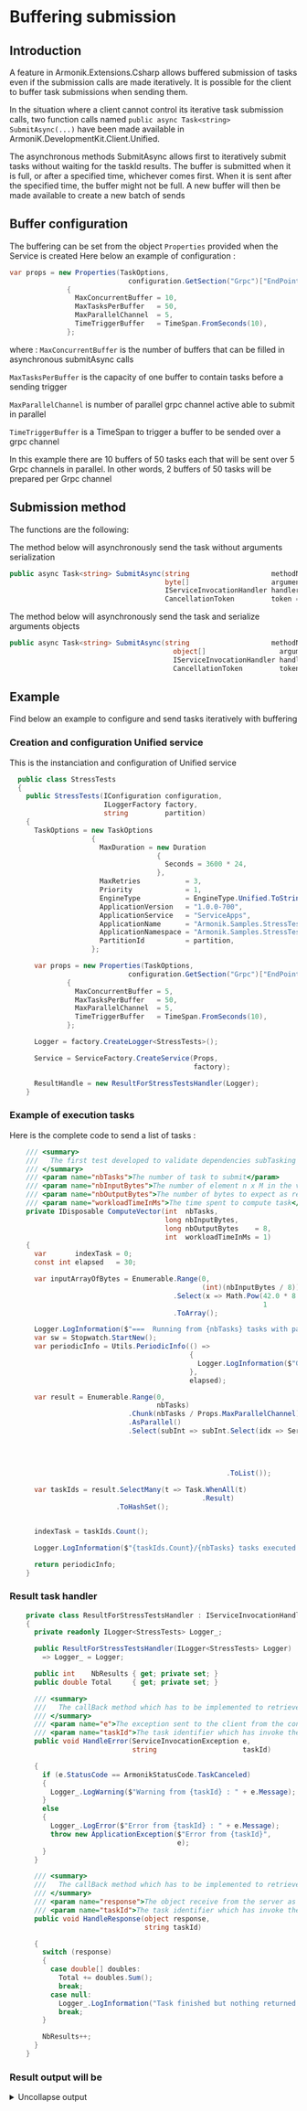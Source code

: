 <!-- @case-police-ignore Grpc -->

# Buffering submission

## Introduction

A feature in Armonik.Extensions.Csharp allows buffered submission of tasks even if the submission calls are made iteratively. It is possible for the client to buffer task submissions when sending them.

In the situation where a client cannot control its iterative task submission calls, two function calls named ```public async Task<string> SubmitAsync(...)``` have been made available in ArmoniK.DevelopmentKit.Client.Unified.

The asynchronous methods SubmitAsync allows first to iteratively submit tasks without waiting for the taskId results.
The buffer is submitted when it is full, or after a specified time, whichever comes first. When it is sent after the specified time, the buffer might not be full.
A new buffer will then be made available to create a new batch of sends

## Buffer configuration

The buffering can be set from the object `Properties` provided when the Service is created
Here below an example of configuration :

```csharp
var props = new Properties(TaskOptions,
                             configuration.GetSection("Grpc")["EndPoint"])
              {
                MaxConcurrentBuffer = 10,
                MaxTasksPerBuffer   = 50,
                MaxParallelChannel  = 5,
                TimeTriggerBuffer   = TimeSpan.FromSeconds(10),
              };
```

where :
`MaxConcurrentBuffer` is the number of buffers that can be filled in asynchronous submitAsync calls

`MaxTasksPerBuffer` is the capacity of one buffer to contain tasks before a sending trigger

`MaxParallelChannel` is number of parallel grpc channel active able to submit in parallel

`TimeTriggerBuffer` is a TimeSpan to trigger a buffer to be sended over a grpc channel

In this example there are 10 buffers of 50 tasks each that will be sent over 5 Grpc channels in parallel. In other words, 2 buffers of 50 tasks will be prepared per Grpc channel

## Submission method

The functions are the following:

The method below will asynchronously send the task without arguments serialization

```csharp
public async Task<string> SubmitAsync(string                    methodName,
                                      byte[]                    argument,
                                      IServiceInvocationHandler handler,
                                      CancellationToken         token = default)
```

The method below will asynchronously send the task and serialize arguments objects

```csharp
public async Task<string> SubmitAsync(string                    methodName,
                                        object[]                  argument,
                                        IServiceInvocationHandler handler,
                                        CancellationToken         token = default)
```

## Example

Find below an example to configure and send tasks iteratively with buffering

### Creation and configuration Unified service

This is the instanciation and configuration of Unified service

```csharp
  public class StressTests
  {
    public StressTests(IConfiguration configuration,
                       ILoggerFactory factory,
                       string         partition)
    {
      TaskOptions = new TaskOptions
                    {
                      MaxDuration = new Duration
                                    {
                                      Seconds = 3600 * 24,
                                    },
                      MaxRetries           = 3,
                      Priority             = 1,
                      EngineType           = EngineType.Unified.ToString(),
                      ApplicationVersion   = "1.0.0-700",
                      ApplicationService   = "ServiceApps",
                      ApplicationName      = "Armonik.Samples.StressTests.Worker",
                      ApplicationNamespace = "Armonik.Samples.StressTests.Worker",
                      PartitionId          = partition,
                    };

      var props = new Properties(TaskOptions,
                             configuration.GetSection("Grpc")["EndPoint"])
              {
                MaxConcurrentBuffer = 5,
                MaxTasksPerBuffer   = 50,
                MaxParallelChannel  = 5,
                TimeTriggerBuffer   = TimeSpan.FromSeconds(10),
              };

      Logger = factory.CreateLogger<StressTests>();

      Service = ServiceFactory.CreateService(Props,
                                             factory);

      ResultHandle = new ResultForStressTestsHandler(Logger);
    }
```

### Example of execution tasks

Here is the complete code to send a list of tasks :

```csharp
    /// <summary>
    ///   The first test developed to validate dependencies subTasking
    /// </summary>
    /// <param name="nbTasks">The number of task to submit</param>
    /// <param name="nbInputBytes">The number of element n x M in the vector</param>
    /// <param name="nbOutputBytes">The number of bytes to expect as result</param>
    /// <param name="workloadTimeInMs">The time spent to compute task</param>
    private IDisposable ComputeVector(int  nbTasks,
                                      long nbInputBytes,
                                      long nbOutputBytes    = 8,
                                      int  workloadTimeInMs = 1)
    {
      var       indexTask = 0;
      const int elapsed   = 30;

      var inputArrayOfBytes = Enumerable.Range(0,
                                               (int)(nbInputBytes / 8))
                                        .Select(x => Math.Pow(42.0 * 8 / nbInputBytes,
                                                              1        / 3.0))
                                        .ToArray();

      Logger.LogInformation($"===  Running from {nbTasks} tasks with payload by task {nbInputBytes / 1024.0} Ko Total : {nbTasks * nbInputBytes / 1024.0} Ko...   ===");
      var sw = Stopwatch.StartNew();
      var periodicInfo = Utils.PeriodicInfo(() =>
                                            {
                                              Logger.LogInformation($"Got {ResultHandle.NbResults} results. All tasks submitted ? {(indexTask == nbTasks).ToString()}");
                                            },
                                            elapsed);

      var result = Enumerable.Range(0,
                                    nbTasks)
                             .Chunk(nbTasks / Props.MaxParallelChannel)
                             .AsParallel()
                             .Select(subInt => subInt.Select(idx => Service.SubmitAsync("ComputeWorkLoad",
                                                                                        Utils.ParamsHelper(inputArrayOfBytes,
                                                                                                           nbOutputBytes,
                                                                                                           workloadTimeInMs),
                                                                                        ResultHandle))
                                                     .ToList());

      var taskIds = result.SelectMany(t => Task.WhenAll(t)
                                               .Result)
                          .ToHashSet();


      indexTask = taskIds.Count();

      Logger.LogInformation($"{taskIds.Count}/{nbTasks} tasks executed in : {sw.ElapsedMilliseconds / 1000.0:0.00} secs with Total bytes {nbTasks * nbInputBytes / 1024.0:0.00} Ko");

      return periodicInfo;
    }

```

### Result task handler

```csharp
    private class ResultForStressTestsHandler : IServiceInvocationHandler
    {
      private readonly ILogger<StressTests> Logger_;

      public ResultForStressTestsHandler(ILogger<StressTests> Logger)
        => Logger_ = Logger;

      public int    NbResults { get; private set; }
      public double Total     { get; private set; }

      /// <summary>
      ///   The callBack method which has to be implemented to retrieve error or exception
      /// </summary>
      /// <param name="e">The exception sent to the client from the control plane</param>
      /// <param name="taskId">The task identifier which has invoke the error callBack</param>
      public void HandleError(ServiceInvocationException e,
                              string                     taskId)

      {
        if (e.StatusCode == ArmonikStatusCode.TaskCanceled)
        {
          Logger_.LogWarning($"Warning from {taskId} : " + e.Message);
        }
        else
        {
          Logger_.LogError($"Error from {taskId} : " + e.Message);
          throw new ApplicationException($"Error from {taskId}",
                                         e);
        }
      }

      /// <summary>
      ///   The callBack method which has to be implemented to retrieve response from the server
      /// </summary>
      /// <param name="response">The object receive from the server as result the method called by the client</param>
      /// <param name="taskId">The task identifier which has invoke the response callBack</param>
      public void HandleResponse(object response,
                                 string taskId)

      {
        switch (response)
        {
          case double[] doubles:
            Total += doubles.Sum();
            break;
          case null:
            Logger_.LogInformation("Task finished but nothing returned in Result");
            break;
        }

        NbResults++;
      }
    }
```

### Result output will be

<details><summary>Uncollapse output</summary>
<p>

```log
[10:37:01 INF] ===  Running from 224 tasks with payload by task 3935.3662109375 Ko Total : 881522.03125 Ko...   ===
[10:37:01 INF] Got 0 results. All tasks submitted ? False
[10:37:02 INF] Submitting buffer of 50 task...
[10:37:02 INF] Submitting buffer of 50 task...
[10:37:02 INF] Connecting to armoniK  : https:/xxxxxxxx:5001/ port : 5001
[10:37:02 INF] HTTPS Activated: False
[10:37:02 INF] Created and acquired new channel Grpc.Net.Client.GrpcChannel from pool
[10:37:12 INF] Submitting buffer of 12 task...
[10:37:12 INF] Connecting to armoniK  : https:/xxxxxxxx:5001/ port : 5001
[10:37:12 INF] HTTPS Activated: False
[10:37:12 INF] Created and acquired new channel Grpc.Net.Client.GrpcChannel from pool



[10:43:39 INF] Submitting buffer of 50 task...
[10:43:39 INF] Submitting buffer of 50 task...
[10:43:40 INF] Submitting buffer of 12 task...
[10:43:53 INF] Connecting to armoniK  : https:/xxxxxxxx:5001/ port : 5001
[10:43:53 INF] HTTPS Activated: False
[10:43:53 INF] Created and acquired new channel Grpc.Net.Client.GrpcChannel from pool
[10:44:01 INF] Got 0 results. All tasks submitted ? False
[10:44:31 INF] Got 6 results. All tasks submitted ? False
[10:45:01 INF] Got 6 results. All tasks submitted ? False
[10:45:31 INF] Got 12 results. All tasks submitted ? False

...

[10:50:19 INF] 224/224 tasks executed in : 798.28 secs with Total bytes 881522.03 Ko

...

[11:07:31 INF] Got 174 results. All tasks submitted ? True
[11:07:46 INF] Got 224 results. All tasks submitted ? True
[11:07:46 INF] Total result is 9407.98365779803
```

</p>
</details>
